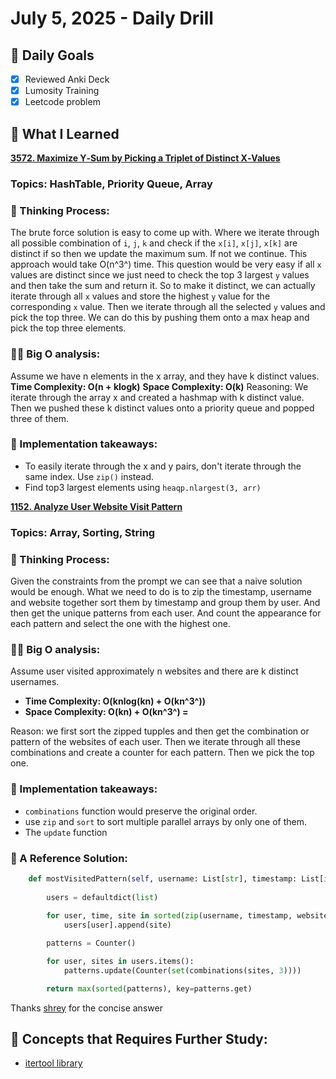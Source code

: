 # July 5, 2025 - Daily Drill

## 🎯 Daily Goals

- [x] Reviewed Anki Deck
- [x] Lumosity Training
- [x] Leetcode problem

## 📝 What I Learned

[**3572. Maximize Y‑Sum by Picking a Triplet of Distinct X‑Values**](https://leetcode.com/problems/maximize-ysum-by-picking-a-triplet-of-distinct-xvalues/description/?envType=company&envId=amazon&favoriteSlug=amazon-thirty-days)

### Topics: HashTable, Priority Queue, Array

### 📝 Thinking Process:

The brute force solution is easy to come up with. Where we iterate through all possible combination of `i`, `j`, `k` and check if the `x[i]`, `x[j]`, `x[k]` are distinct if so then we update the maximum sum. If not we continue. This approach would take O(n^3^) time. This question would be very easy if all `x` values are distinct since we just need to check the top 3 largest `y` values and then take the sum and return it. So to make it distinct, we can actually iterate through all `x` values and store the highest `y` value for the corresponding `x` value. Then we iterate through all the selected `y` values and pick the top three. We can do this by pushing them onto a max heap and pick the top three elements.

### 👨‍💻 Big O analysis:

Assume we have n elements in the x array, and they have k distinct values.
**Time Complexity: O(n + klogk)**
**Space Complexity: O(k)**
Reasoning: We iterate through the array x and created a hashmap with k distinct value. Then we pushed these k distinct values onto a priority queue and popped three of them.

### 🛫 Implementation takeaways:

- To easily iterate through the x and y pairs, don't iterate through the same index. Use `zip()` instead.
- Find top3 largest elements using `heaqp.nlargest(3, arr)`


**[1152. Analyze User Website Visit Pattern](https://leetcode.com/problems/analyze-user-website-visit-pattern/description/?envType=company&envId=amazon&favoriteSlug=amazon-thirty-days)**

### Topics: Array, Sorting, String

### 📝 Thinking Process:

Given the constraints from the prompt we can see that a naive solution would be enough. What we need to do is to zip the timestamp, username and website together sort them by timestamp and group them by user. And then get the unique patterns from each user. And count the appearance for each pattern and select the one with the highest one. 

### 👨‍💻 Big O analysis:

Assume user visited approximately n websites and there are k distinct usernames.

- **Time Complexity: O(knlog(kn) + O(kn^3^))**
- **Space Complexity: O(kn) + O(kn^3^) =**

Reason: we first sort the zipped tupples and then get the combination or pattern of the websites of each user. Then we iterate through all these combinations and create a counter for each pattern. Then we pick the top one.

### 🛫 Implementation takeaways:

- `combinations` function would preserve the original order.
- use `zip` and `sort` to sort multiple parallel arrays by only one of them.
- The `update` function 

### 📃 A Reference Solution:

```python
    def mostVisitedPattern(self, username: List[str], timestamp: List[int], website: List[str]) -> List[str]:
        
        users = defaultdict(list)
    
        for user, time, site in sorted(zip(username, timestamp, website), key = lambda x: (x[0],x[1])): 
            users[user].append(site)

        patterns = Counter()

        for user, sites in users.items():
            patterns.update(Counter(set(combinations(sites, 3))))

        return max(sorted(patterns), key=patterns.get)
```

Thanks [shrey](https://leetcode.com/u/shreyshrey/) for the concise answer

## 🚀 Concepts that Requires Further Study:
- [itertool library](https://docs.python.org/3/library/itertools.html)